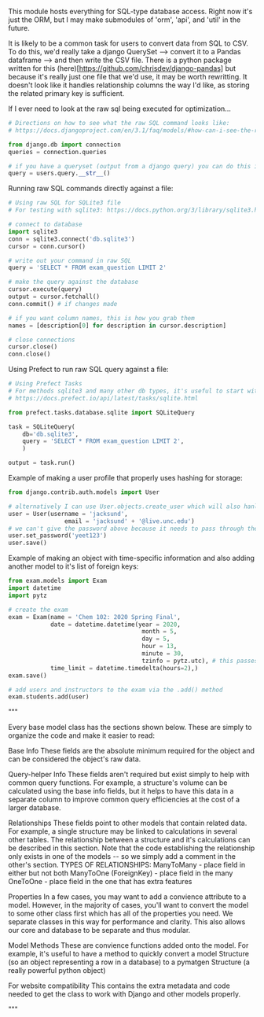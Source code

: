 This module hosts everything for SQL-type database access. Right now it's just the ORM, but I may make submodules of 'orm', 'api', and 'util' in the future.

It is likely to be a common task for users to convert data from SQL to CSV. To do this, we'd really take a django QuerySet --> convert it to a Pandas dataframe --> and then write the CSV file. There is a python package written for this (here)[https://github.com/chrisdev/django-pandas] but because it's really just one file that we'd use, it may be worth rewritting. It doesn't look like it handles relationship columns the way I'd like, as storing the related primary key is sufficient.


If I ever need to look at the raw sql being executed for optimization...
```python
# Directions on how to see what the raw SQL command looks like:
# https://docs.djangoproject.com/en/3.1/faq/models/#how-can-i-see-the-raw-sql-queries-django-is-running

from django.db import connection
queries = connection.queries

# if you have a queryset (output from a django query) you can do this instead:
query = users.query.__str__()
```


Running raw SQL commands directly against a file:
```python
# Using raw SQL for SQLite3 file
# For testing with sqlite3: https://docs.python.org/3/library/sqlite3.html

# connect to database
import sqlite3
conn = sqlite3.connect('db.sqlite3')
cursor = conn.cursor()

# write out your command in raw SQL
query = 'SELECT * FROM exam_question LIMIT 2'

# make the query against the database
cursor.execute(query)
output = cursor.fetchall()
conn.commit() # if changes made

# if you want column names, this is how you grab them
names = [description[0] for description in cursor.description]

# close connections
cursor.close()
conn.close()
```


Using Prefect to run raw SQL query against a file:
```python
# Using Prefect Tasks
# For methods sqlite3 and many other db types, it's useful to start with Prefect Tasks
# https://docs.prefect.io/api/latest/tasks/sqlite.html

from prefect.tasks.database.sqlite import SQLiteQuery

task = SQLiteQuery(
    db='db.sqlite3',
    query = 'SELECT * FROM exam_question LIMIT 2',
    )

output = task.run()
```


Example of making a user profile that properly uses hashing for storage:
```python
from django.contrib.auth.models import User

# alternatively I can use User.objects.create_user which will also hanlde making the password
user = User(username = 'jacksund',
                email = 'jacksund' + '@live.unc.edu')
# we can't give the password above because it needs to pass through the hash
user.set_password('yeet123') 
user.save()
```


Example of making an object with time-specific information and also adding another
model to it's list of foreign keys:
```python
from exam.models import Exam
import datetime
import pytz

# create the exam
exam = Exam(name = 'Chem 102: 2020 Spring Final',
            date = datetime.datetime(year = 2020,
                                      month = 5,
                                      day = 5,
                                      hour = 13,
                                      minute = 30,
                                      tzinfo = pytz.utc), # this passes timezone info, but I need to understand this better...
            time_limit = datetime.timedelta(hours=2),)
exam.save()

# add users and instructors to the exam via the .add() method
exam.students.add(user)
```







"""

Every base model class has the sections shown below. These are simply to organize the
code and make it easier to read:

Base Info
    These fields are the absolute minimum required for the object and can be
    considered the object's raw data.

Query-helper Info
    These fields aren't required but exist simply to help with common query
    functions. For example, a structure's volume can be calculated using the
    base info fields, but it helps to have this data in a separate column to
    improve common query efficiencies at the cost of a larger database.

Relationships
    These fields point to other models that contain related data. For example,
    a single structure may be linked to calculations in several other tables.
    The relationship between a structure and it's calculations can be described
    in this section. Note that the code establishing the relationship only exists
    in one of the models -- so we simply add a comment in the other's section.
    TYPES OF RELATIONSHIPS:
        ManyToMany - place field in either but not both
        ManyToOne (ForeignKey) - place field in the many
        OneToOne - place field in the one that has extra features

Properties
    In a few cases, you may want to add a convience attribute to a model. However,
    in the majority of cases, you'll want to convert the model to some other
    class first which has all of the properties you need. We separate classes
    in this way for performance and clarity. This also allows our core and
    database to be separate and thus modular.

Model Methods
    These are convience functions added onto the model. For example, it's useful
    to have a method to quickly convert a model Structure (so an object representing
    a row in a database) to a pymatgen Structure (a really powerful python object)

For website compatibility
    This contains the extra metadata and code needed to get the class to work
    with Django and other models properly.

"""
